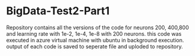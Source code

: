 # BigData-Test2-Part1
Repository contains all the versions of the code for neurons 200, 400,800 and learning rate with 1e-2, 1e-4, 1e-8 with 200 neurons. 
this code was executed in azure virtual machine with ubuntu in background execution.
output of each code is saved to seperate file and uploded to repository.
